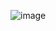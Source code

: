 ![image](https://github.com/Yehudit-Granot-Yalon/TravelCloudTripManager/assets/83513315/28dbf989-cb6c-4af3-816f-c9d095bee264)
